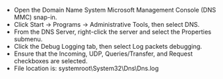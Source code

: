 - Open the Domain Name System Microsoft Management Console (DNS MMC) snap-in.
- Click Start → Programs → Administrative Tools, then select DNS.
- From the DNS Server, right-click the server and select the Properties submenu.
- Click the Debug Logging tab, then select Log packets debugging.
- Ensure that the Incoming, UDP, Queries/Transfer, and Request checkboxes are selected.
- File location is: systemroot\System32\Dns\Dns.log
